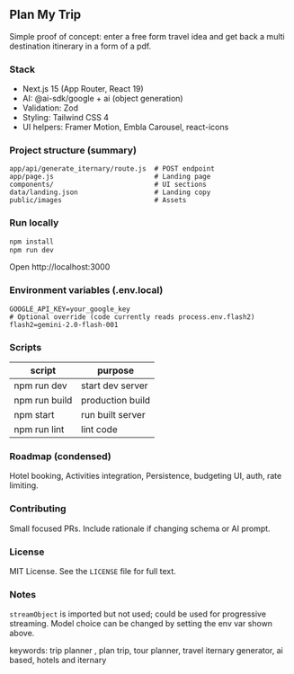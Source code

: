 ## Plan My Trip

Simple proof of concept: enter a free form travel idea and get back a multi destination itinerary in a form of a pdf. 
### Stack
* Next.js 15 (App Router, React 19)
* AI: @ai-sdk/google + ai (object generation)
* Validation: Zod
* Styling: Tailwind CSS 4
* UI helpers: Framer Motion, Embla Carousel, react-icons

### Project structure (summary)
```
app/api/generate_iternary/route.js  # POST endpoint
app/page.js                         # Landing page
components/                         # UI sections
data/landing.json                   # Landing copy
public/images                       # Assets
```

### Run locally
```bash
npm install
npm run dev
```
Open http://localhost:3000

### Environment variables (.env.local)
```
GOOGLE_API_KEY=your_google_key
# Optional override (code currently reads process.env.flash2)
flash2=gemini-2.0-flash-001
```


### Scripts
| script | purpose |
|--------|---------|
| npm run dev | start dev server |
| npm run build | production build |
| npm start | run built server |
| npm run lint | lint code |

### Roadmap (condensed)
Hotel booking, Activities integration, Persistence, budgeting UI, auth, rate limiting.

### Contributing
Small focused PRs. Include rationale if changing schema or AI prompt.

### License
MIT License. See the `LICENSE` file for full text.

### Notes
`streamObject` is imported but not used; could be used for progressive streaming.
Model choice can be changed by setting the env var shown above.

keywords: trip planner , plan trip, tour planner, travel iternary generator, ai based, hotels and iternary 

